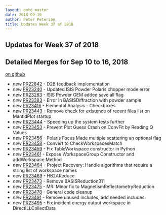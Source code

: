 ```yaml
---
layout: onto_master
date: 2018-09-10
author: Peter Peterson
title: Updates Week 37 of 2018
---
```

Updates for Week 37 of 2018
---------------------------

Detailed Merges for Sep 10 to 16, 2018
--------------------------------------
[on github](https://github.com/mantidproject/mantid/pulls?q=is%3Apr+merged%3A2018-09-11..2018-09-16)

* *new* [PR22842](https://github.com/mantidproject/mantid/pull/22842) - D2B feedback implementation
* *new* [PR23240](https://github.com/mantidproject/mantid/pull/23240) - Updated ISIS Powder Polaris chopper mode error
* *new* [PR23283](https://github.com/mantidproject/mantid/pull/23283) - ISIS Powder GEM added save all flag
* *new* [PR23383](https://github.com/mantidproject/mantid/pull/23383) - Error in BASISDiffraction with powder sample
* *new* [PR23416](https://github.com/mantidproject/mantid/pull/23416) - Elemental Analysis - Checkboxes
* *new* [PR23443](https://github.com/mantidproject/mantid/pull/23443) - Remove check for existence of recent files list on MantidPlot startup
* *new* [PR23444](https://github.com/mantidproject/mantid/pull/23444) - Speeding up the system tests further
* *new* [PR23453](https://github.com/mantidproject/mantid/pull/23453) - Prevent Plot Guess Crash on ConvFit by Reading Q Values
* *new* [PR23456](https://github.com/mantidproject/mantid/pull/23456) - Polaris Focus Made multiple scattering an optional flag
* *new* [PR23458](https://github.com/mantidproject/mantid/pull/23458) - Convert to CheckWorkspacesMatch
* *new* [PR23459](https://github.com/mantidproject/mantid/pull/23459) - Fix TableWorkspace constructor in Python
* *new* [PR23461](https://github.com/mantidproject/mantid/pull/23461) - Expose WorkspaceGroup Constructor and addWorkspace Method
* *new* [PR23464](https://github.com/mantidproject/mantid/pull/23464) - Project Recovery: Handle algorithms that require a string list of workspace names
* *new* [PR23469](https://github.com/mantidproject/mantid/pull/23469) - HB2AReduce
* *new* [PR23473](https://github.com/mantidproject/mantid/pull/23473) - Remove BASISReduction311
* *new* [PR23475](https://github.com/mantidproject/mantid/pull/23475) - MR: Minor fix to MagnetismReflectometryReduction
* *new* [PR23478](https://github.com/mantidproject/mantid/pull/23478) - General code cleanup
* *new* [PR23491](https://github.com/mantidproject/mantid/pull/23491) - Remove unused includes, add needed includes
* *new* [PR23495](https://github.com/mantidproject/mantid/pull/23495) - Fix incident energy output workspace in DirectILLCollectData
